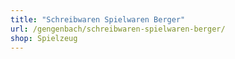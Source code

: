 ```yaml
---
title: "Schreibwaren Spielwaren Berger"
url: /gengenbach/schreibwaren-spielwaren-berger/
shop: Spielzeug
---
```

